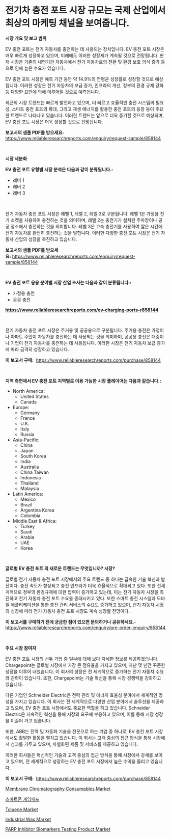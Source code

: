 <p><h1>전기차 충전 포트 시장 규모는 국제 산업에서 최상의 마케팅 채널을 보여줍니다.</h1></p><p><strong>시장 개요 및 보고 범위</strong></p>
<p><p>EV 충전 포트는 전기 자동차를 충전하는 데 사용되는 장치입니다. EV 충전 포트 시장은 매우 빠르게 성장하고 있으며, 미래에도 이러한 성장세가 계속될 것으로 전망됩니다. 현재 시장은 기존의 내연기관 자동차에서 전기 자동차로의 전환 및 환경 보호 의식 증가 등으로 인해 높은 수요가 있습니다.</p><p>EV 충전 포트 시장은 예측 기간 동안 약 14.9%의 연평균 성장률로 성장할 것으로 예상됩니다. 이러한 성장은 전기 자동차의 보급 증가, 인프라의 개선, 정부의 환경 규제 강화 등 다양한 요인에 의해 이루어질 것으로 예측됩니다.</p><p>최근의 시장 트렌드는 빠르게 발전하고 있으며, 더 빠르고 효율적인 충전 시스템의 필요성, 스마트 충전 포트의 확대, 그리고 재생 에너지를 활용한 충전 포트의 등장 등이 주요한 트렌드로 나타나고 있습니다. 이러한 트렌드는 앞으로 더욱 증가할 것으로 예상되며, EV 충전 포트 시장은 더욱 성장할 것으로 전망됩니다.</p></p>
<p><strong>보고서의 샘플 PDF를 받으세요:</strong> <a href="https://www.reliableresearchreports.com/enquiry/request-sample/858144">https://www.reliableresearchreports.com/enquiry/request-sample/858144</a></p>
<p>&nbsp;</p>
<p><strong>시장 세분화</strong></p>
<p><strong>EV 충전 포트 유형별 시장 분석은 다음과 같이 분류됩니다.:</strong></p>
<p><ul><li>레버 1</li><li>레버 2</li><li>레버 3</li></ul></p>
<p>&nbsp;</p>
<p><p>전기 자동차 충전 포트 시장은 레벨 1, 레벨 2, 레벨 3로 구분됩니다. 레벨 1은 가정용 전기 소켓을 사용하여 충전하는 것을 의미하며, 레벨 2는 충전기가 설치된 주차장이나 공공 장소에서 충전하는 것을 의미합니다. 레벨 3은 고속 충전기를 사용하여 짧은 시간에 전기 자동차를 완전히 충전하는 것을 말합니다. 이러한 다양한 충전 포트 시장은 전기 자동차 산업의 성장을 촉진하고 있습니다.</p></p>
<p><strong>보고서의 샘플 PDF를 받으세요:</strong>&nbsp;<a href="https://www.reliableresearchreports.com/enquiry/request-sample/858144">https://www.reliableresearchreports.com/enquiry/request-sample/858144</a></p>
<p>&nbsp;</p>
<p><strong> EV 충전 포트 응용 분야별 시장 산업 조사는 다음과 같이 분류됩니다.:</strong></p>
<p><ul><li>가정용 충전</li><li>공공 충전</li></ul></p>
<p><strong><a href="https://www.reliableresearchreports.com/ev-charging-ports-r858144">https://www.reliableresearchreports.com/ev-charging-ports-r858144</a></strong></p>
<p>&nbsp;</p>
<p><p>전기 자동차 충전 포트 시장은 주거용 및 공공용으로 구분됩니다. 주거용 충전은 가정이나 아파트 주민이 자동차를 충전하는 데 사용되는 것을 의미하며, 공공용 충전은 대중이나 기업이 전기 자동차를 충전하는 데 사용됩니다. 이러한 시장은 전기 자동차 보급 증가에 따라 급격히 성장하고 있습니다.</p></p>
<p><strong>이 보고서 구매:</strong>&nbsp; <a href="https://www.reliableresearchreports.com/purchase/858144">https://www.reliableresearchreports.com/purchase/858144</a></p>
<p>&nbsp;</p>
<p><strong>지역 측면에서 EV 충전 포트 지역별로 이용 가능한 시장 플레이어는 다음과 같습니다.:</strong></p>
<p><ul>
    <li>
        North America:
        <ul>
            <li>United States</li>
            <li>Canada</li>
        </ul>
    </li>
    <li>
        Europe:
        <ul>
            <li>Germany</li>
            <li>France</li>
            <li>U.K.</li>
            <li>Italy</li>
            <li>Russia</li>
        </ul>
    </li>
    <li>
        Asia-Pacific:
        <ul>
            <li>China</li>
            <li>Japan</li>
            <li>South Korea</li>
            <li>India</li>
            <li>Australia</li>
            <li>China Taiwan</li>
            <li>Indonesia</li>
            <li>Thailand</li>
            <li>Malaysia</li>
        </ul>
    </li>
    <li>
        Latin America:
        <ul>
            <li>Mexico</li>
            <li>Brazil</li>
            <li>Argentina Korea</li>
            <li>Colombia</li>
        </ul>
    </li>
    <li>
        Middle East & Africa:
        <ul>
            <li>Turkey</li>
            <li>Saudi</li>
            <li>Arabia</li>
            <li>UAE</li>
            <li>Korea</li>
        </ul>
    </li>
    </ul></p>
<p>&nbsp;</p>
<p><strong>글로벌 EV 충전 포트 의 새로운 트렌드는 무엇입니까? 시장?</strong></p>
<p><p>글로벌 전기 자동차 충전 포트 시장에서의 주요 트렌드 중 하나는 급속한 기술 혁신과 발전이다. 충전 속도가 향상되고 충전 인프라가 더욱 효율적으로 확대되고 있다. 또한 전세계적으로 정부의 환경규제에 대한 압력이 증가하고 있는데, 이는 전기 자동차 시장을 촉진하고 전기 자동차 충전 포트 수요를 증대시키고 있다. 또한 스마트 충전 시스템과 모바일 애플리케이션을 통한 충전 관리 서비스의 수요도 증가하고 있으며, 전기 자동차 시장의 성장에 따라 전기 자동차 충전 포트 시장도 계속 성장할 전망이다.</p></p>
<p><strong>이 보고서를 구매하기 전에 궁금한 점이 있으면 문의하거나 공유하세요.</strong>- <a href="https://www.reliableresearchreports.com/enquiry/pre-order-enquiry/858144">https://www.reliableresearchreports.com/enquiry/pre-order-enquiry/858144</a></p>
<p>&nbsp;</p>
<p><strong>주요 시장 참여자</strong></p>
<p><p>EV 충전 포트 시장의 선두 기업 중 일부에 대해 보다 자세한 정보를 제공하겠습니다. Chargepoint는 글로벌 시장에서 가장 큰 점유율을 가지고 있으며, 지난 몇 년간 꾸준한 성장을 이루어 내었습니다. 이 회사의 성장은 전 세계적으로 증가하는 전기 자동차 수요와 관련이 있습니다. 또한, Chargepoint는 기술 혁신을 통해 시장 경쟁력을 강화하고 있습니다.</p><p>다른 기업인 Schneider Electric은 전력 관리 및 에너지 효율성 분야에서 세계적인 명성을 가지고 있습니다. 이 회사는 전 세계적으로 다양한 산업 분야에서 솔루션을 제공하고 있으며, EV 충전 포트 시장에서도 중요한 역할을 하고 있습니다. Schneider Electric은 지속적인 혁신을 통해 시장의 요구에 부응하고 있으며, 이를 통해 시장 성장을 이끌어 가고 있습니다.</p><p>또한, ABB는 전력 및 자동화 기술을 전문으로 하는 기업 중 하나로, EV 충전 포트 시장에서도 활발한 활동을 펼치고 있습니다. 이 회사는 고객 중심의 접근 방식을 통해 시장에서 성과를 거두고 있으며, 차별화된 제품 및 서비스를 제공하고 있습니다.</p><p>이러한 회사들은 혁신적인 기술과 고객 중심의 접근 방식을 통해 시장에서 강세를 보이고 있으며, 전 세계적으로 성장하는 EV 충전 포트 시장에서 높은 수익을 올리고 있습니다.</p></p>
<p><strong>이 보고서 구매:</strong>&nbsp;&nbsp;<a href="https://www.reliableresearchreports.com/purchase/858144">https://www.reliableresearchreports.com/purchase/858144</a></p>
<p><p><a href="https://github.com/redneck06/Market-Research-Report-List-2/blob/main/membrane-chromatography-consumables-market.md">Membrane Chromatography Consumables Market</a></p><p><a href="https://github.com/LanceOlsotn8978/Market-Research-Report-List-1/blob/main/420085821725.md">스마트폰 게임패드</a></p><p><a href="https://issuu.com/reportprime-2/docs/toluene-market-size-2030.pptx">Toluene Market</a></p><p><a href="https://issuu.com/reportprime-2/docs/industrial-wax-market-size-2030.pptx">Industrial Wax Market</a></p><p><a href="https://github.com/nicoletavirag/Market-Research-Report-List-2/blob/main/parp-inhibitor-biomarkers-testing-product-market.md">PARP Inhibitor Biomarkers Testing Product Market</a></p></p>